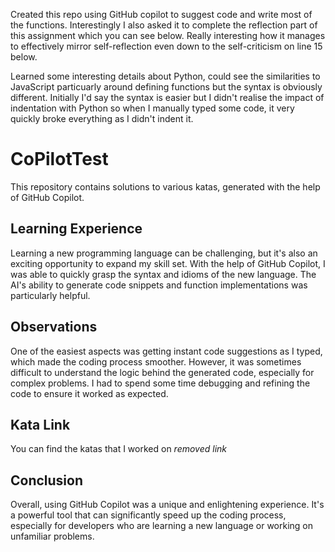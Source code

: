 Created this repo using GitHub copilot to suggest code and write most of the functions.
Interestingly I also asked it to complete the reflection part of this assignment which you can see below.
Really interesting how it manages to effectively mirror self-reflection even down to the self-criticism on line 15 below.

Learned some interesting details about Python, could see the similarities to JavaScript particuarly around defining functions but the syntax is obviously different. Initially I'd say the syntax is easier but I didn't realise the impact of indentation with Python so when I manually typed some code, it very quickly broke everything as I didn't indent it.

# CoPilotTest

This repository contains solutions to various katas, generated with the help of GitHub Copilot.

## Learning Experience

Learning a new programming language can be challenging, but it's also an exciting opportunity to expand my skill set. With the help of GitHub Copilot, I was able to quickly grasp the syntax and idioms of the new language. The AI's ability to generate code snippets and function implementations was particularly helpful.

## Observations

One of the easiest aspects was getting instant code suggestions as I typed, which made the coding process smoother. However, it was sometimes difficult to understand the logic behind the generated code, especially for complex problems. I had to spend some time debugging and refining the code to ensure it worked as expected.

## Kata Link

You can find the katas that I worked on *removed link*

## Conclusion

Overall, using GitHub Copilot was a unique and enlightening experience. It's a powerful tool that can significantly speed up the coding process, especially for developers who are learning a new language or working on unfamiliar problems.
